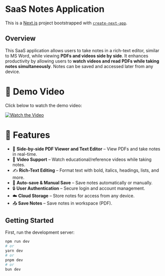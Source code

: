 # SaaS Notes Application

This is a [Next.js](https://nextjs.org) project bootstrapped with [`create-next-app`](https://github.com/vercel/next.js/tree/canary/packages/create-next-app).

## Overview

This SaaS application allows users to take notes in a rich-text editor, similar to MS Word, while viewing **PDFs and videos side by side**. It enhances productivity by allowing users to **watch videos and read PDFs while taking notes simultaneously**. Notes can be saved and accessed later from any device.

# 🎥 Demo Video  

Click below to watch the demo video:

[![Watch the Video](https://github.com/user-attachments/assets/c05b0580-1134-405f-8639-58e2e6c355af)](https://github.com/user-attachments/assets/6e31de88-06da-4aae-9ec7-ee2cd6bdcee3)

# 🚀 Features

- 📄 **Side-by-side PDF Viewer and Text Editor** – View PDFs and take notes in real-time.  
- 🎥 **Video Support** – Watch educational/reference videos while taking notes.  
- ✍️ **Rich-Text Editing** – Format text with bold, italics, headings, lists, and more.  
- 💾 **Auto-save & Manual Save** – Save notes automatically or manually.  
- 🔒 **User Authentication** – Secure login and account management.  
- ☁️ **Cloud Storage** – Store notes for access from any device.  
- 📤 **Save Notes** – Save notes in workspace (PDF).  
    



## Getting Started

First, run the development server:

```bash
npm run dev
# or
yarn dev
# or
pnpm dev
# or
bun dev
```
